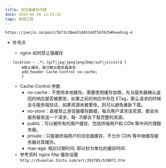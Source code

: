```yaml
---
title: 浏览器缓存问题
date: 2019-05-30 13:24:32
tags: 前端工程
---
```


`https://juejin.im/post/5bf3c28ee51d4514df5b7625#heading-4`

- 补充点

  - nginx 如何禁止强缓存

  ```nginx
  location ~ .*\.(gif|jpg|jpeg|png|bmp|swf|js|css)$ {
      #禁止缓存，每次都从服务器请求
      add_header Cache-Control no-cache;
      }
  ```

  - Cache-Control 参数
    - no-cache：不使用本地缓存。需要使用缓存协商，先与服务器确认返回的响应是否被更改，如果之前的响应中存在 ETag，那么请求的时候会与服务端验证，如果资源未被更改，则可以避免重新下载。
    - no-store：直接禁止游览器缓存数据，每次用户请求该资源，都会向服务器发送一个请求，每- 次都会下载完整的资源。
    - public：可以被所有的用户缓存，包括终端用户和 CDN 等中间代理服务器。
    - private：只能被终端用户的浏览器缓存，不允许 CDN 等中继缓存服务器对其缓存。
    - max-age: 相对过期时间, 即以秒为单位的缓存时间.
  - 参考资料 nginx http 缓存设置`http://zhuanlan.51cto.com/art/201705/539072.htm`
